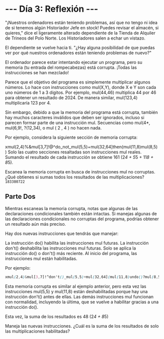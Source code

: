 # --- Día 3: Reflexión ---
"¡Nuestros ordenadores están teniendo problemas, así que no tengo ni idea de si tenemos algún Historiador Jefe en stock! Puedes revisar el almacén, si quieres," dice el ligeramente alterado dependiente de la Tienda de Alquiler de Trineos del Polo Norte. Los Historiadores salen a echar un vistazo.

El dependiente se vuelve hacia ti. "¿Hay alguna posibilidad de que puedas ver por qué nuestros ordenadores están teniendo problemas de nuevo?"

El ordenador parece estar intentando ejecutar un programa, pero su memoria (tu entrada del rompecabezas) está corrupta. ¡Todas las instrucciones se han mezclado!

Parece que el objetivo del programa es simplemente multiplicar algunos números. Lo hace con instrucciones como mul(X,Y), donde X e Y son cada uno números de 1 a 3 dígitos. Por ejemplo, mul(44,46) multiplica 44 por 46 para obtener un resultado de 2024. De manera similar, mul(123,4) multiplicaría 123 por 4.

Sin embargo, debido a que la memoria del programa está corrupta, también hay muchos caracteres inválidos que deben ser ignorados, incluso si parecen formar parte de una instrucción mul. Secuencias como mul(4*, mul(6,9!, ?(12,34), o mul ( 2 , 4 ) no hacen nada.

Por ejemplo, considera la siguiente sección de memoria corrupta:

xmul(2,4)%&mul[3,7]!@^do_not_mul(5,5)+mul(32,64]then(mul(11,8)mul(8,5))
Solo las cuatro secciones resaltadas son instrucciones mul reales. Sumando el resultado de cada instrucción se obtiene 161 (2*4 + 5*5 + 11*8 + 8*5).

Escanea la memoria corrupta en busca de instrucciones mul no corruptas. ¿Qué obtienes si sumas todos los resultados de las multiplicaciones? `183380722`

## Parte Dos
Mientras escaneas la memoria corrupta, notas que algunas de las declaraciones condicionales también están intactas. Si manejas algunas de las declaraciones condicionales no corruptas del programa, podrías obtener un resultado aún más preciso.

Hay dos nuevas instrucciones que tendrás que manejar:

La instrucción do() habilita las instrucciones mul futuras.
La instrucción don't() deshabilita las instrucciones mul futuras.
Solo se aplica la instrucción do() o don't() más reciente. Al inicio del programa, las instrucciones mul están habilitadas.

Por ejemplo:

```scss
xmul(2,4)&mul[3,7]!^don't()_mul(5,5)+mul(32,64](mul(11,8)undo()?mul(8,5))
```

Esta memoria corrupta es similar al ejemplo anterior, pero esta vez las instrucciones mul(5,5) y mul(11,8) están deshabilitadas porque hay una instrucción don't() antes de ellas. Las demás instrucciones mul funcionan con normalidad, incluyendo la última, que se vuelve a habilitar gracias a una instrucción do().

Esta vez, la suma de los resultados es 48 (2*4 + 8*5)

Maneja las nuevas instrucciones. ¿Cuál es la suma de los resultados de solo las multiplicaciones habilitadas?